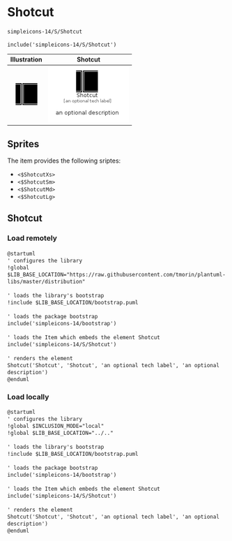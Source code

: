 # Shotcut


```text
simpleicons-14/S/Shotcut
```

```text
include('simpleicons-14/S/Shotcut')
```



| Illustration | Shotcut |
| :---: | :---: |
| ![illustration for Illustration](../../simpleicons-14/S/Shotcut.png) | ![illustration for Shotcut](../../simpleicons-14/S/Shotcut.Local.png) |



## Sprites
The item provides the following sriptes:

- `<$ShotcutXs>`
- `<$ShotcutSm>`
- `<$ShotcutMd>`
- `<$ShotcutLg>`





## Shotcut

### Load remotely
```plantuml
@startuml
' configures the library
!global $LIB_BASE_LOCATION="https://raw.githubusercontent.com/tmorin/plantuml-libs/master/distribution"

' loads the library's bootstrap
!include $LIB_BASE_LOCATION/bootstrap.puml

' loads the package bootstrap
include('simpleicons-14/bootstrap')

' loads the Item which embeds the element Shotcut
include('simpleicons-14/S/Shotcut')

' renders the element
Shotcut('Shotcut', 'Shotcut', 'an optional tech label', 'an optional description')
@enduml
```

### Load locally
```plantuml
@startuml
' configures the library
!global $INCLUSION_MODE="local"
!global $LIB_BASE_LOCATION="../.."

' loads the library's bootstrap
!include $LIB_BASE_LOCATION/bootstrap.puml

' loads the package bootstrap
include('simpleicons-14/bootstrap')

' loads the Item which embeds the element Shotcut
include('simpleicons-14/S/Shotcut')

' renders the element
Shotcut('Shotcut', 'Shotcut', 'an optional tech label', 'an optional description')
@enduml
```

